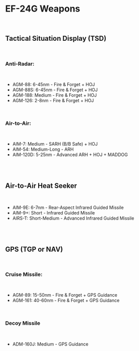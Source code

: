 # EF-24G Weapons

<br>

## **Tactical Situation Display (TSD)**

<br>

### **Anti-Radar:**

<br>

- AGM-88: 6-45nm - Fire & Forget + HOJ
- AGM-88S: 6-45nm - Fire & Forget + HOJ
- AGM-188: Medium - Fire & Forget + HOJ
- AGM-126: 2-8nm - Fire & Forget + HOJ

<br>

### **Air-to-Air:**

<br>

- AIM-7: Medium - SARH (B/B Safe) + HOJ
- AIM-54: Medium-Long - ARH
- AIM-120D: 5-25nm - Advanced ARH + HOJ + MADDOG

<br><br>

## **Air-to-Air Heat Seeker**

<br>

- AIM-9E: 6-7nm - Rear-Aspect Infrared Guided Missile
- AIM-9+: Short - Infrared Guided Missile
- AIRS-T: Short-Medium - Advanced Infrared Guided Missile

<br><br>

## **GPS (TGP or NAV)**

<br>

### **Cruise Missile:**

<br>

- AGM-89: 15-50nm - Fire & Forget + GPS Guidance
- AGM-161: 40-60nm - Fire & Forget + GPS Guidance

<br>

### **Decoy Missile**

<br>

- ADM-160J: Medium - GPS Guidance

<br>
